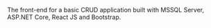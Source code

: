 The front-end for a basic CRUD application built with MSSQL Server, ASP.NET Core, React JS and Bootstrap.
